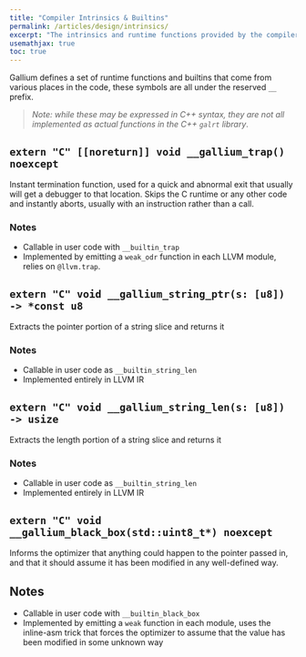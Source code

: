 ```yaml
---
title: "Compiler Intrinsics & Builtins"
permalink: /articles/design/intrinsics/
excerpt: "The intrinsics and runtime functions provided by the compiler and runtime library."
usemathjax: true
toc: true
---
```


Gallium defines a set of runtime functions and builtins that come from various places in the code, these symbols are all
under the reserved `__` prefix.

> *Note: while these may be expressed in C++ syntax, they are not all implemented as*
> *actual functions in the C++ `galrt` library*.

## `extern "C" [[noreturn]] void __gallium_trap() noexcept`

Instant termination function, used for a quick and abnormal exit that usually will get a debugger to that location.
Skips the C runtime or any other code and instantly aborts, usually with an instruction rather than a call.

### Notes

- Callable in user code with `__builtin_trap`
- Implemented by emitting a `weak_odr` function in each LLVM module, relies on `@llvm.trap`.

## `extern "C" void __gallium_string_ptr(s: [u8]) -> *const u8`

Extracts the pointer portion of a string slice and returns it

### Notes

- Callable in user code as `__builtin_string_len`
- Implemented entirely in LLVM IR

## `extern "C" void __gallium_string_len(s: [u8]) -> usize`

Extracts the length portion of a string slice and returns it

### Notes

- Callable in user code as `__builtin_string_len`
- Implemented entirely in LLVM IR

## `extern "C" void __gallium_black_box(std::uint8_t*) noexcept`

Informs the optimizer that anything could happen to the pointer passed in, and that it should assume it has been
modified in any well-defined way.

## Notes

- Callable in user code with `__builtin_black_box`
- Implemented by emitting a `weak` function in each module, uses the inline-asm trick that forces the optimizer to
  assume that the value has been modified in some unknown way